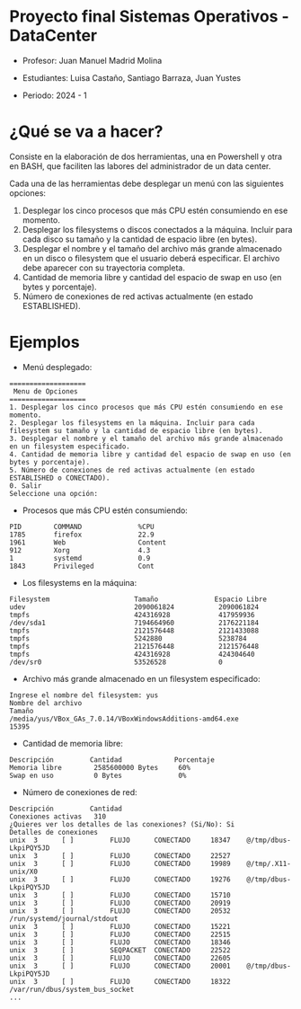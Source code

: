 # Proyecto final Sistemas Operativos - DataCenter
- Profesor: Juan Manuel Madrid Molina

- Estudiantes: Luisa Castaño, Santiago Barraza, Juan Yustes

- Periodo: 2024 - 1

# ¿Qué se va a hacer?

Consiste en la elaboración de dos herramientas, una en Powershell y otra en BASH, que 
faciliten las labores del administrador de un data center. 
 
Cada una de las herramientas debe desplegar un menú con las siguientes opciones: 
 
1.  Desplegar los cinco procesos que más CPU estén consumiendo en ese momento. 
2.  Desplegar  los  filesystems  o  discos  conectados  a  la  máquina.  Incluir  para  cada  disco  su 
tamaño y la cantidad de espacio libre (en bytes). 
3.  Desplegar  el  nombre  y  el  tamaño  del  archivo  más  grande  almacenado  en  un  disco  o 
filesystem que el usuario deberá especificar. El archivo debe aparecer con su trayectoria 
completa. 
4.  Cantidad de memoria libre y cantidad del espacio de swap en uso (en bytes y porcentaje). 
5.  Número de conexiones de red activas actualmente (en estado ESTABLISHED).

# Ejemplos

- Menú desplegado:
```
===================
 Menu de Opciones 
===================
1. Desplegar los cinco procesos que más CPU estén consumiendo en ese momento.
2. Desplegar los filesystems en la máquina. Incluir para cada filesystem su tamaño y la cantidad de espacio libre (en bytes).
3. Desplegar el nombre y el tamaño del archivo más grande almacenado en un filesystem especificado.
4. Cantidad de memoria libre y cantidad del espacio de swap en uso (en bytes y porcentaje).
5. Número de conexiones de red activas actualmente (en estado ESTABLISHED o CONECTADO).
0. Salir
Seleccione una opción:
```

- Procesos que más CPU estén consumiendo:
```
PID        COMMAND              %CPU      
1785       firefox              22.9      
1961       Web                  Content   
912        Xorg                 4.3       
1          systemd              0.9       
1843       Privileged           Cont      
```

- Los filesystems en la máquina:
```
Filesystem                     Tamaño              Espacio Libre       
udev                           2090061824           2090061824          
tmpfs                          424316928            417959936           
/dev/sda1                      7194664960           2176221184          
tmpfs                          2121576448           2121433088          
tmpfs                          5242880              5238784             
tmpfs                          2121576448           2121576448          
tmpfs                          424316928            424304640           
/dev/sr0                       53526528             0                   
```

- Archivo más grande almacenado en un filesystem especificado:
```
Ingrese el nombre del filesystem: yus
Nombre del archivo                                                                                   Tamaño             
/media/yus/VBox_GAs_7.0.14/VBoxWindowsAdditions-amd64.exe                                            15395       
```

- Cantidad de memoria libre:
```
Descripción         Cantidad             Porcentaje          
Memoria libre        2585600000 Bytes     60%                 
Swap en uso          0 Bytes              0%                  
```

- Número de conexiones de red:
```
Descripción         Cantidad            
Conexiones activas   310                 
¿Quieres ver los detalles de las conexiones? (Si/No): Si
Detalles de conexiones
unix  3      [ ]         FLUJO      CONECTADO     18347    @/tmp/dbus-LkpiPQY5JD
unix  3      [ ]         FLUJO      CONECTADO     22527    
unix  3      [ ]         FLUJO      CONECTADO     19989    @/tmp/.X11-unix/X0
unix  3      [ ]         FLUJO      CONECTADO     19276    @/tmp/dbus-LkpiPQY5JD
unix  3      [ ]         FLUJO      CONECTADO     15710    
unix  3      [ ]         FLUJO      CONECTADO     20919    
unix  3      [ ]         FLUJO      CONECTADO     20532    /run/systemd/journal/stdout
unix  3      [ ]         FLUJO      CONECTADO     15221    
unix  3      [ ]         FLUJO      CONECTADO     22515    
unix  3      [ ]         FLUJO      CONECTADO     18346    
unix  3      [ ]         SEQPACKET  CONECTADO     22522    
unix  3      [ ]         FLUJO      CONECTADO     22605    
unix  3      [ ]         FLUJO      CONECTADO     20001    @/tmp/dbus-LkpiPQY5JD
unix  3      [ ]         FLUJO      CONECTADO     18322    /var/run/dbus/system_bus_socket
...
```
